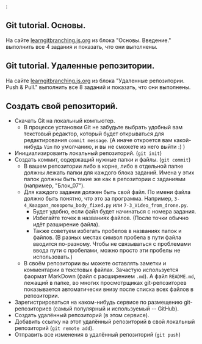 :

## Git tutorial. Основы.
На сайте [learngitbranching.js.org](https://learngitbranching.js.org/?locale=ru_RU) из блока "Основы. Введение." выполнить все 4 задания и показать, что они выполнены.

## Git tutorial. Удаленные репозитории.
На сайте [learngitbranching.js.org](https://learngitbranching.js.org/?locale=ru_RU) из блока "Удаленные репозитории. Push & Pull." выполнить все 8 заданий и показать, что они выполнены.

## Создать свой репозиторий.
* Скачать Git на локальный компьютер.
  * В процессе установки Git не забудьте выбрать удобный вам текстовый редактор, который будет открываться для редактирования `commit message`. (А иначе откроется вам какой-нибудь `Vim` по умолчанию, и вы не сможете из него выйти :) )
* Инициализироваить локальный репозиторий. (`git init`)
* Создать коммит, содержащий нужные папки и файлы. (`git commit`)
  * В вашем репозитории либо в корне, либо в отдельной папке должны лежать папки для каждого блока заданий. Имена у этих папок должны быть такие же как в репозитории с заданиями (например, "Блок_07").
  * Для каждого задания должен быть свой файл. По имени файла должно быть понятно, что это за программа. Например, `3-4_Квадрат_повороты_body_fixed.py` или `7-3_Video_from_drone.py`.
    * Будет удобно, если файл будет начинаться с номера задания.
    * Избегайте точек в названиях файлов. (После точки обычно идёт разширение файла).
    * Также советуем избегать пробелов в названиях папок и файлов. (В разных местах символ пробела в пути файла вводится по-разному. Чтобы не связываться с проблемами ввода пути с пробелами, можно просто эти пробелы не использовать.)
  * В своём репозитории вы можете оставлять заметки и комментарии в текстовых файлах. Зачастую используется фаормат MarkDown (файл с расширением `.md`). А файл `README.md`, лежащий в папке, во многих просмотрщиках git-репозиторев показывается автоматически внизу после списка всех файлов в репозитории.
* Зарегистрироваться на каком-нибудь сервисе по размещению git-репозиториев (самый популярный и используемый -- GitHub).
* Создать удалённый репозиторий (в этом сервисе).
* Добавить ссылку на этот удалённый репозиторий в свой локальный репозиторий (`git remote add`).
* Отправить все изменения в удалённый репозиторий (`git push`) 